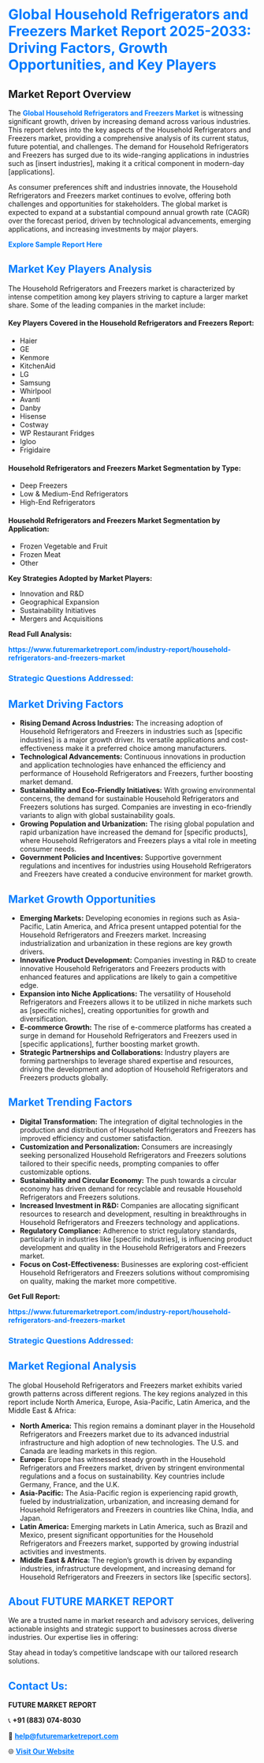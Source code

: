 <h1 style="color: #007BFF;">Global Household Refrigerators and Freezers Market Report 2025-2033: Driving Factors, Growth Opportunities, and Key Players</h1>

<section id="overview">
<h2>Market Report Overview</h2>
<p>The <a href="https://www.futuremarketreport.com/industry-report/household-refrigerators-and-freezers-market" style="color: #007BFF; text-decoration: none;"><strong>Global Household Refrigerators and Freezers Market</strong></a> is witnessing significant growth, driven by increasing demand across various industries. This report delves into the key aspects of the Household Refrigerators and Freezers market, providing a comprehensive analysis of its current status, future potential, and challenges. The demand for Household Refrigerators and Freezers has surged due to its wide-ranging applications in industries such as [insert industries], making it a critical component in modern-day [applications].</p>
<p>As consumer preferences shift and industries innovate, the Household Refrigerators and Freezers market continues to evolve, offering both challenges and opportunities for stakeholders. The global market is expected to expand at a substantial compound annual growth rate (CAGR) over the forecast period, driven by technological advancements, emerging applications, and increasing investments by major players.</p>
</section>

<section id="overview">
<p><a href="https://www.futuremarketreport.com/request-sample/reportId=59228" style="color: #007BFF; text-decoration: none;"><strong>Explore Sample Report Here</strong></a></p>
</section>

<section id="key-players">
<h2 style="color: #007BFF;">Market Key Players Analysis</h2>
<p>The Household Refrigerators and Freezers market is characterized by intense competition among key players striving to capture a larger market share. Some of the leading companies in the market include:</p>
<h4>Key Players Covered in the Household Refrigerators and Freezers Report:</h4>
<ul><li>Haier</li><li>GE</li><li>Kenmore</li><li>KitchenAid</li><li>LG</li><li>Samsung</li><li>Whirlpool</li><li>Avanti</li><li>Danby</li><li>Hisense</li><li>Costway</li><li>WP Restaurant Fridges</li><li>Igloo</li><li>Frigidaire</li></ul>
<h4>Household Refrigerators and Freezers Market Segmentation by Type:</h4>
<ul><li>Deep Freezers</li><li>Low &amp; Medium-End Refrigerators</li><li>High-End Refrigerators</li></ul>

<h4>Household Refrigerators and Freezers Market Segmentation by Application:</h4>
<ul><li>Frozen Vegetable and Fruit</li><li>Frozen Meat</li><li>Other</li></ul>
<p><strong>Key Strategies Adopted by Market Players:</strong></p>
<ul>
<li>Innovation and R&D</li>
<li>Geographical Expansion</li>
<li>Sustainability Initiatives</li>
<li>Mergers and Acquisitions</li>
</ul>
</section>

<section>
<p><strong>Read Full Analysis: </strong></p><a href="https://www.futuremarketreport.com/industry-report/household-refrigerators-and-freezers-market" style="color: #007BFF; text-decoration: none;"><strong>https://www.futuremarketreport.com/industry-report/household-refrigerators-and-freezers-market</strong></a>
<h3 style="color: #007BFF;">Strategic Questions Addressed:</h3>
</section>

<section id="driving-factors">
<h2 style="color: #007BFF;">Market Driving Factors</h2>
<ul>
<li><strong>Rising Demand Across Industries:</strong> The increasing adoption of Household Refrigerators and Freezers in industries such as [specific industries] is a major growth driver. Its versatile applications and cost-effectiveness make it a preferred choice among manufacturers.</li>
<li><strong>Technological Advancements:</strong> Continuous innovations in production and application technologies have enhanced the efficiency and performance of Household Refrigerators and Freezers, further boosting market demand.</li>
<li><strong>Sustainability and Eco-Friendly Initiatives:</strong> With growing environmental concerns, the demand for sustainable Household Refrigerators and Freezers solutions has surged. Companies are investing in eco-friendly variants to align with global sustainability goals.</li>
<li><strong>Growing Population and Urbanization:</strong> The rising global population and rapid urbanization have increased the demand for [specific products], where Household Refrigerators and Freezers plays a vital role in meeting consumer needs.</li>
<li><strong>Government Policies and Incentives:</strong> Supportive government regulations and incentives for industries using Household Refrigerators and Freezers have created a conducive environment for market growth.</li>
</ul>
</section>

<section id="growth-opportunities">
<h2 style="color: #007BFF;">Market Growth Opportunities</h2>
<ul>
<li><strong>Emerging Markets:</strong> Developing economies in regions such as Asia-Pacific, Latin America, and Africa present untapped potential for the Household Refrigerators and Freezers market. Increasing industrialization and urbanization in these regions are key growth drivers.</li>
<li><strong>Innovative Product Development:</strong> Companies investing in R&D to create innovative Household Refrigerators and Freezers products with enhanced features and applications are likely to gain a competitive edge.</li>
<li><strong>Expansion into Niche Applications:</strong> The versatility of Household Refrigerators and Freezers allows it to be utilized in niche markets such as [specific niches], creating opportunities for growth and diversification.</li>
<li><strong>E-commerce Growth:</strong> The rise of e-commerce platforms has created a surge in demand for Household Refrigerators and Freezers used in [specific applications], further boosting market growth.</li>
<li><strong>Strategic Partnerships and Collaborations:</strong> Industry players are forming partnerships to leverage shared expertise and resources, driving the development and adoption of Household Refrigerators and Freezers products globally.</li>
</ul>
</section>

<section id="trending-factors">
<h2 style="color: #007BFF;">Market Trending Factors</h2>
<ul>
<li><strong>Digital Transformation:</strong> The integration of digital technologies in the production and distribution of Household Refrigerators and Freezers has improved efficiency and customer satisfaction.</li>
<li><strong>Customization and Personalization:</strong> Consumers are increasingly seeking personalized Household Refrigerators and Freezers solutions tailored to their specific needs, prompting companies to offer customizable options.</li>
<li><strong>Sustainability and Circular Economy:</strong> The push towards a circular economy has driven demand for recyclable and reusable Household Refrigerators and Freezers solutions.</li>
<li><strong>Increased Investment in R&D:</strong> Companies are allocating significant resources to research and development, resulting in breakthroughs in Household Refrigerators and Freezers technology and applications.</li>
<li><strong>Regulatory Compliance:</strong> Adherence to strict regulatory standards, particularly in industries like [specific industries], is influencing product development and quality in the Household Refrigerators and Freezers market.</li>
<li><strong>Focus on Cost-Effectiveness:</strong> Businesses are exploring cost-efficient Household Refrigerators and Freezers solutions without compromising on quality, making the market more competitive.</li>
</ul>
</section>

<section>
<p><strong>Get Full Report: </strong></p><a href="https://www.futuremarketreport.com/industry-report/household-refrigerators-and-freezers-market" style="color: #007BFF; text-decoration: none;"><strong>https://www.futuremarketreport.com/industry-report/household-refrigerators-and-freezers-market</strong></a>
<h3 style="color: #007BFF;">Strategic Questions Addressed:</h3>
</section>


<section id="regional-analysis">
<h2 style="color: #007BFF;">Market Regional Analysis</h2>
<p>The global Household Refrigerators and Freezers market exhibits varied growth patterns across different regions. The key regions analyzed in this report include North America, Europe, Asia-Pacific, Latin America, and the Middle East & Africa:</p>
<ul>
<li><strong>North America:</strong> This region remains a dominant player in the Household Refrigerators and Freezers market due to its advanced industrial infrastructure and high adoption of new technologies. The U.S. and Canada are leading markets in this region.</li>
<li><strong>Europe:</strong> Europe has witnessed steady growth in the Household Refrigerators and Freezers market, driven by stringent environmental regulations and a focus on sustainability. Key countries include Germany, France, and the U.K.</li>
<li><strong>Asia-Pacific:</strong> The Asia-Pacific region is experiencing rapid growth, fueled by industrialization, urbanization, and increasing demand for Household Refrigerators and Freezers in countries like China, India, and Japan.</li>
<li><strong>Latin America:</strong> Emerging markets in Latin America, such as Brazil and Mexico, present significant opportunities for the Household Refrigerators and Freezers market, supported by growing industrial activities and investments.</li>
<li><strong>Middle East & Africa:</strong> The region’s growth is driven by expanding industries, infrastructure development, and increasing demand for Household Refrigerators and Freezers in sectors like [specific sectors].</li>
</ul>
</section>

<footer>
<h2 style="color: #007BFF;">About FUTURE MARKET REPORT</h2>
<p>We are a trusted name in market research and advisory services, delivering actionable insights and strategic support to businesses across diverse industries. Our expertise lies in offering:</p>

<p>Stay ahead in today’s competitive landscape with our tailored research solutions.</p>

<h2 style="color: #007BFF;">Contact Us:</h2>
<p><strong>FUTURE MARKET REPORT</strong></p>
<p>📞 <strong>+91 (883) 074-8030</strong></p>
<p>📧 <strong><a href="mailto:help@futuremarketreport.com" style="color: #007BFF;">help@futuremarketreport.com</a></strong></p>
<p>🌐 <strong><a href="https://www.futuremarketreport.com/" style="color: #007BFF;">Visit Our Website</a></strong></p>
</footer>